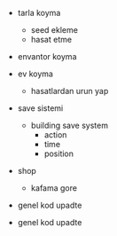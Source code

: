 * tarla koyma
  * seed ekleme
  * hasat etme

* envantor koyma

* ev koyma
  * hasatlardan urun yap
  
* save sistemi
  * building save system
    * action
    * time
    * position
  
* shop
  * kafama gore

* genel kod upadte


* genel kod upadte
